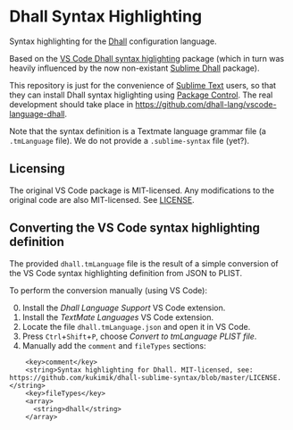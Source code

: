 # Dhall Syntax Highlighting

Syntax highlighting for the [Dhall](https://dhall-lang.org/) configuration language.

Based on the [VS Code Dhall syntax higlighting](https://github.com/dhall-lang/vscode-language-dhall) package (which in turn was heavily influenced by the now non-existant [Sublime Dhall](https://github.com/SQbQxeKd3JHD8/SublimeDhall) package).

This repository is just for the convenience of [Sublime Text](https://www.sublimetext.com/) users, so that they can install Dhall syntax higlighting using [Package Control](https://packagecontrol.io/). The real development should take place in https://github.com/dhall-lang/vscode-language-dhall.

Note that the syntax definition is a Textmate language grammar file (a `.tmLanguage` file). We do not provide a `.sublime-syntax` file (yet?).

## Licensing

The original VS Code package is MIT-licensed. Any modifications to the original code are also MIT-licensed. See [LICENSE](https://github.com/kukimik/dhall-sublime-syntax/blob/master/LICENSE).

## Converting the VS Code syntax highlighting definition

The provided `dhall.tmLanguage` file is the result of a simple conversion of the VS Code syntax highlighting definition from JSON to PLIST.

To perform the conversion manually (using VS Code):

0. Install the *Dhall Language Support* VS Code extension.
1. Install the *TextMate Languages* VS Code extension.
2. Locate the file `dhall.tmLanguage.json` and open it in VS Code.
3. Press `Ctrl`+`Shift`+`P`, choose *Convert to tmLanguage PLIST file*.
4. Manually add the `comment` and `fileTypes` sections:

```
    <key>comment</key>
    <string>Syntax highlighting for Dhall. MIT-licensed, see: https://github.com/kukimik/dhall-sublime-syntax/blob/master/LICENSE.</string>
    <key>fileTypes</key>
    <array>
      <string>dhall</string>
    </array>
```
